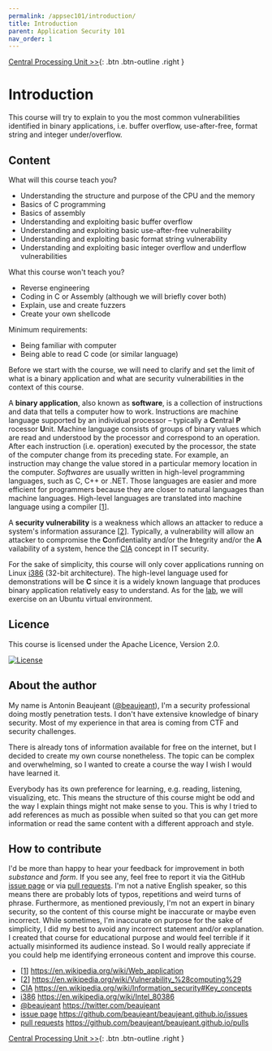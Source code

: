 ```yaml
---
permalink: /appsec101/introduction/
title: Introduction
parent: Application Security 101
nav_order: 1
---
```


[Central Processing Unit >>](/appsec101/cpu/){: .btn .btn-outline .right }

Introduction
============

This course will try to explain to you the most common vulnerabilities identified in binary applications, i.e. buffer overflow, use-after-free, format string and integer under/overflow.


Content
-------

What will this course teach you?
* Understanding the structure and purpose of the CPU and the memory
* Basics of C programming
* Basics of assembly
* Understanding and exploiting basic buffer overflow
* Understanding and exploiting basic use-after-free vulnerability
* Understanding and exploiting basic format string vulnerability
* Understanding and exploiting basic integer overflow and underflow vulnerabilities

What this course won't teach you?
* Reverse engineering
* Coding in C or Assembly (although we will briefly cover both)
* Explain, use and create fuzzers
* Create your own shellcode

Minimum requirements:
* Being familiar with computer
* Being able to read C code (or similar language)

Before we start with the course, we will need to clarify and set the limit of what is a binary application and what are security vulnerabilities in the context of this course.

A __binary application__, also known as __software__, is a collection of instructions and data that tells a computer how to work. Instructions are machine language supported by an individual processor – typically a __C__​entral __P__​rocessor __U__​nit. Machine language consists of groups of binary values which are read and understood by the processor and correspond to an operation. After each instruction (i.e. operation) executed by the processor, the state of the computer change from its preceding state. For example, an instruction may change the value stored in a particular memory location in the computer. _Softwares_ are usually written in high-level programming languages, such as C, C++ or .NET. Those languages are easier and more efficient for programmers because they are closer to natural languages than machine languages. High-level languages are translated into machine language using a compiler [[1](https://en.wikipedia.org/wiki/Web_application)].

A __security vulnerability__ is a weakness which allows an attacker to reduce a system's information assurance [[2](https://en.wikipedia.org/wiki/Vulnerability_%28computing%29)]. Typically, a vulnerability will allow an attacker to compromise the __C__​onfidentiality and/or the __I__​ntegrity and/or the __A__​vailability of a system, hence the [CIA](https://en.wikipedia.org/wiki/Information_security#Key_concepts) concept in IT security.

For the sake of simplicity, this course will only cover applications running on Linux [i386](https://en.wikipedia.org/wiki/Intel_80386) (32-bit architecture). The high-level language used for demonstrations will be __C__ since it is a widely known language that produces binary application relatively easy to understand. As for the [lab](/appsec101/lab/), we will exercise on an Ubuntu virtual environment.


Licence
-------

This course is licensed under the Apache Licence, Version 2.0.

[![License](https://img.shields.io/badge/License-Apache%202.0-blue.svg)](http://www.apache.org/licenses/LICENSE-2.0)


About the author
----------------

My name is Antonin Beaujeant ([@beaujeant](https://twitter.com/beaujeant)), I'm a security professional doing mostly penetration tests. I don't have extensive knowledge of binary security. Most of my experience in that area is coming from CTF and security challenges. 

There is already tons of information available for free on the internet, but I decided to create my own course nonetheless. The topic can be complex and overwhelming, so I wanted to create a course the way I wish I would have learned it. 

Everybody has its own preference for learning, e.g. reading, listening, visualizing, etc. This means the structure of this course might be odd and the way I explain things might not make sense to you. This is why I tried to add references as much as possible when suited so that you can get more information or read the same content with a different approach and style.


How to contribute
-----------------

I'd be more than happy to hear your feedback for improvement in both _substance_ and _form_. If you see any, feel free to report it via the GitHub [issue page](https://github.com/beaujeant/beaujeant.github.io/issues) or via [pull requests](https://github.com/beaujeant/beaujeant.github.io/pulls). I'm not a native English speaker, so this means there are probably lots of typos, repetitions and weird turns of phrase. Furthermore, as mentioned previously, I'm not an expert in binary security, so the content of this course might be inaccurate or maybe even incorrect. While sometimes, I'm inaccurate on purpose for the sake of simplicity, I did my best to avoid any incorrect statement and/or explanation. I created that course for educational purpose and would feel terrible if it actually misinformed its audience instead. So I would really appreciate if you could help me identifying erroneous content and improve this course.


* [[1](https://en.wikipedia.org/wiki/Web_application)] https://en.wikipedia.org/wiki/Web_application
* [[2](https://en.wikipedia.org/wiki/Vulnerability_%28computing%29)] https://en.wikipedia.org/wiki/Vulnerability_%28computing%29
* [CIA](https://en.wikipedia.org/wiki/Information_security#Key_concepts) https://en.wikipedia.org/wiki/Information_security#Key_concepts
* [i386](https://en.wikipedia.org/wiki/Intel_80386) https://en.wikipedia.org/wiki/Intel_80386
* [@beaujeant](https://twitter.com/beaujeant) https://twitter.com/beaujeant
* [issue page](https://github.com/beaujeant/beaujeant.github.io/issues) https://github.com/beaujeant/beaujeant.github.io/issues
* [pull requests](https://github.com/beaujeant/beaujeant.github.io/pulls) https://github.com/beaujeant/beaujeant.github.io/pulls


[Central Processing Unit >>](/appsec101/cpu/){: .btn .btn-outline .right }
